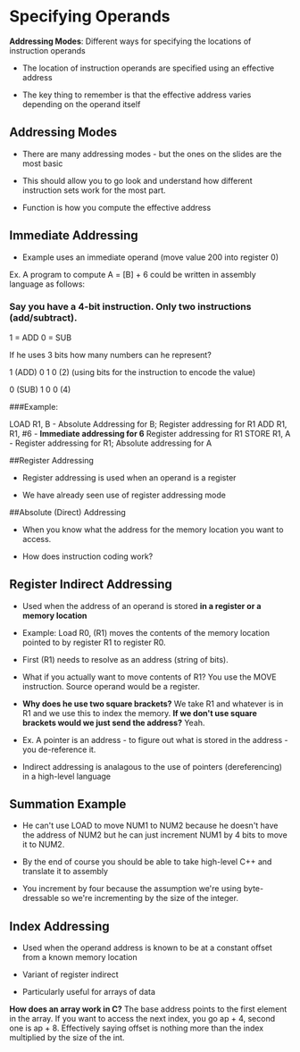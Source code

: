 # Specifying Operands

**Addressing Modes**: Different ways for specifying the locations of instruction operands

- The location of instruction operands are specified using an effective address

- The key thing to remember is that the effective address varies depending on the operand itself

## Addressing Modes

- There are many addressing modes - but the ones on the slides are the most basic

- This should allow you to go look and understand how different instruction sets work for the most part.

- Function is how you compute the effective address

## Immediate Addressing

- Example uses an immediate operand (move value 200 into register 0)

Ex. A program to compute A = [B] + 6 could be written in assembly language as follows:

### Say you have a 4-bit instruction. Only two instructions (add/subtract).

1 = ADD 0 = SUB

If he uses 3 bits how many numbers can he represent? 

1 (ADD) 0 1 0 (2) (using bits for the instruction to encode the value)

0 (SUB) 1 0 0 (4)

###Example:

LOAD R1, B - Absolute Addressing for B; Register addressing for R1
ADD R1, R1, #6 - **Immediate addressing for 6** Register addressing for R1
STORE R1, A - Register addressing for R1; Absolute addressing for A

##Register Addressing

- Register addressing is used when an operand is a register

- We have already seen use of register addressing mode

##Absolute (Direct) Addressing

- When you know what the address for the memory location you want to access.

- How does instruction coding work? 

## Register Indirect Addressing

- Used when the address of an operand is stored **in a register or a memory location**

- Example: Load R0, (R1) moves the contents of the memory location pointed to by register R1 to register R0. 

- First (R1) needs to resolve as an address (string of bits).

- What if you actually want to move contents of R1? You use the MOVE instruction. Source operand would be a register. 

- **Why does he use two square brackets?** We take R1 and whatever is in R1 and we use this to index the memory. **If we don't use square brackets would we just send the address?** Yeah.

- Ex. A pointer is an address - to figure out what is stored in the address - you de-reference it.

- Indirect addressing is analagous to the use of pointers (dereferencing) in a high-level language

## Summation Example

- He can't use LOAD to move NUM1 to NUM2 because he doesn't have the address of NUM2 but he can just increment NUM1 by 4 bits to move it to NUM2.

- By the end of course you should be able to take high-level C++ and translate it to assembly

- You increment by four because the assumption we're using byte-dressable so we're incrementing by the size of the integer.

## Index Addressing

- Used when the operand address is known to be at a constant offset from a known memory location

- Variant of register indirect

- Particularly useful for arrays of data

**How does an array work in C?** The base address points to the first element in the array. If you want to access the next index, you go ap + 4, second one is ap + 8. Effectively saying offset is nothing more than the index multiplied by the size of the int. 
